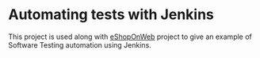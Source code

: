 # Automating tests with Jenkins

This project is used along with [eShopOnWeb](https://github.com/sitknewnormal/eShopOnWeb) project to give an example of Software Testing automation using Jenkins.
